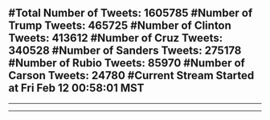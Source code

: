 #Total Number of Tweets: 1605785 
#Number of Trump Tweets: 465725
#Number of Clinton Tweets: 413612
#Number of Cruz Tweets: 340528
#Number of Sanders Tweets: 275178
#Number of Rubio Tweets: 85970
#Number of Carson Tweets: 24780
#Current Stream Started at Fri Feb 12 00:58:01 MST
---
---
---
